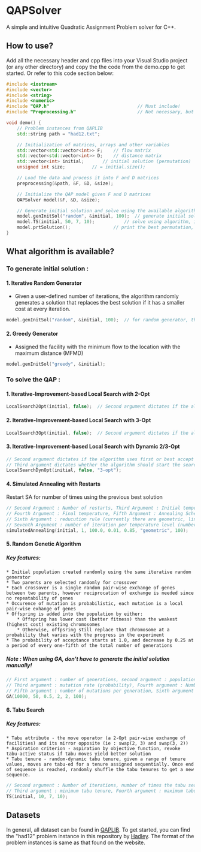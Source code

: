 # QAPSolver

A simple and intuitive Quadratic Assignment Problem solver for C++.

## How to use?
Add all the necessary header and cpp files into your Visual Studio project (or any other directory) and copy the the code from the demo.cpp to get started.
Or refer to this code section below:
```C++
#include <iostream>
#include <vector>
#include <string>
#include <numeric>
#include "QAP.h"                                 // Must include!
#include "Preprocessing.h"                       // Not necessary, but highly recommended to use this preprocessing function

void demo() {
	// Problem instances from QAPLIB
	std::string path = "had12.txt";

	// Initialization of matrices, arrays and other variables
	std::vector<std::vector<int>> F;	// flow matrix
	std::vector<std::vector<int>> D;	// distance matrix
	std::vector<int> initial;		// initial solution (permutation)
	unsigned int size;			// = initial.size();

	// Load the data and process it into F and D matrices
	preprocessing(&path, &F, &D, &size);

	// Initialize the QAP model given F and D matrices
	QAPSolver model(&F, &D, &size);

	// Generate initial solution and solve using the available algorithms
	model.genInitSol("random", &initial, 100);	// generate initial solution with IRG, comment this out if using GA
	model.TS(initial, 50, 7, 10);			// solve using algorithm, in this case Tabu Search
	model.prtSolution();				// print the best permutation, solution and run time
}
```

## What algorithm is available?
### To generate initial solution :
#### 1. Iterative Random Generator
- Given a user-defined number of iterations, the algorithm randomly generates a solution that replaces the best solution if it has a smaller cost at every iteration.
```C++
model.genInitSol("random", &initial, 100);  // for random generator, thrid argument is to adjust the number of iterations
```
#### 2. Greedy Generator
- Assigned the facility with the minimum flow to the location with the maximum distance (MFMD)
```C++
model.genInitSol("greedy", &initial);
```
### To solve the QAP :
#### 1. Iterative-Improvement-based Local Search with 2-Opt
```C++
LocalSearch2Opt(initial, false);  // Second argument dictates if the algorithm uses first or best accept as improvement method
```
#### 2. Iterative-Improvement-based Local Search with 3-Opt
```C++
LocalSearch3Opt(initial, false);  // Second argument dictates if the algorithm uses first or best accept as improvement method
```
#### 3. Iterative-Improvement-based Local Search with Dynamic 2/3-Opt
```C++
// Second argument dictates if the algorithm uses first or best accept as improvement method
// Third argument dictates whether the algorithm should start the search with 2-Opt or 3-Opt
LocalSearchDynOpt(initial, false, "3-opt");
```
#### 4. Simulated Annealing with Restarts
Restart SA for number of times using the previous best solution
```C++
// Second Argument : Number of restarts, Third Argument : Initial temperature
// Fourth Argument : Final temperature, Fifth Argument : Annealing Schedule, alpha
// Sixth Argument : reducution rule (currently there are geometric, linear and exponential rule)
// Seventh Argument : number of iteration per temperature level (number of times of randomly picking a neighbour at a temperature) 
simulatedAnnealing(initial, 1, 100.0, 0.01, 0.85, "geometric", 100);
```
#### 5. Random Genetic Algorithm
##### Key features:
	* Initial population created randomly using the same iterative random generator
	* Two parents are selected randomly for crossover
	* Each crossover is a single random pair-wise exchange of genes between two parents, however reciprocation of exchange is needed since no repeatability of genes
	* Occurence of mutation is probabilistic, each mutation is a local pair-wise exhange of genes
	* Offspring is added into the population by either:
  		* Offspring has lower cost (better fitness) than the weakest (highest cost) existing chromosomes
  		* Otherwise, offpsring still replace that chromosome at a probability that varies with the progress in the experiment
	* The probability of acceptance starts at 1.0, and decrease by 0.25 at a period of every one-fifth of the total number of generations
##### **Note :** When using GA, don't have to generate the initial solution manually!
```C++
// First argument : number of generations, second argument : population size
// Third argument : mutation rate (probability), Fourth argument : Number of crossover switches per generation
// Fifth argument : number of mutations per generation, Sixth argument : number of iterations (for random generation of initial population)
GA(10000, 50, 0.5, 2, 2, 100);
```
#### 6. Tabu Search
##### Key features:
	* Tabu attribute - the move operator (a 2-Opt pair-wise exchange of facilities) and its mirror opposite (ie : swap(2, 3) and swap(3, 2))
	* Aspiration criterion - aspiration by objective function, revoke tabu-active status if tabu moves yield better solution
	* Tabu tenure - random-dynamic tabu tenure, given a range of tenure values, moves are tabu-ed for a tenure assigned sequentially. Once end of sequence is reached, randomly shuffle the tabu tenures to get a new sequence.
```C++
// Second argument : Number of iterations, number of times the tabu search is run
// Third argument : minimum tabu tenure, Fourth argument : maximum tabu tenure
TS(initial, 10, 7, 10);
```
## Datasets
In general, all dataset can be found in [QAPLIB](https://www.opt.math.tugraz.at/qaplib/inst.html). To get started, you can find the "had12" problem instance in this repository by [Hadley](https://www.opt.math.tugraz.at/qaplib/inst.html#HRW). The format of the problem instances is same as that found on the website.
